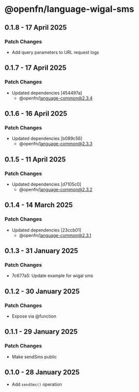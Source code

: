 # @openfn/language-wigal-sms

## 0.1.8 - 17 April 2025

### Patch Changes

* Add query parameters to URL request logs

## 0.1.7 - 17 April 2025

### Patch Changes

* Updated dependencies \[454497a]
  * @openfn/language-common@2.3.4

## 0.1.6 - 16 April 2025

### Patch Changes

* Updated dependencies \[b089c56]
  * @openfn/language-common@2.3.3

## 0.1.5 - 11 April 2025

### Patch Changes

* Updated dependencies \[d7105c0]
  * @openfn/language-common@2.3.2

## 0.1.4 - 14 March 2025

### Patch Changes

* Updated dependencies \[23ccb01]
  * @openfn/language-common@2.3.1

## 0.1.3 - 31 January 2025

### Patch Changes

* 7c677a5: Update example for wigal sms

## 0.1.2 - 30 January 2025

### Patch Changes

* Expose via @function

## 0.1.1 - 29 January 2025

### Patch Changes

* Make sendSms public

## 0.1.0 - 28 January 2025

* Add `sendSms()` operation
